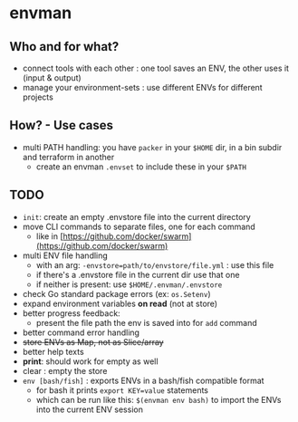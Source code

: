 # envman

## Who and for what?

- connect tools with each other : one tool saves an ENV, the other uses it (input & output)
- manage your environment-sets : use different ENVs for different projects


## How? - Use cases

- multi PATH handling: you have `packer` in your `$HOME` dir, in a bin subdir and terraform in another
  - create an envman `.envset` to include these in your `$PATH`


## TODO

- `init`: create an empty .envstore file into the current directory
- move CLI commands to separate files, one for each command
  - like in [https://github.com/docker/swarm](https://github.com/docker/swarm)
- multi ENV file handling
  - with an arg: `-envstore=path/to/envstore/file.yml` : use this file
  - if there's a .envstore file in the current dir use that one
  - if neither is present: use `$HOME/.envman/.envstore`
- check Go standard package errors (ex: `os.Setenv`)
- expand environment variables **on read** (not at store)
- better progress feedback:
  - present the file path the env is saved into for `add` command
- better command error handling
- ~~store ENVs as Map, not as Slice/array~~
- better help texts
- **print**: should work for empty as well
- clear : empty the store
- `env [bash/fish]` : exports ENVs in a bash/fish compatible format
  - for bash it prints `export KEY=value` statements
  - which can be run like this: `$(envman env bash)` to import the ENVs into the current ENV session
